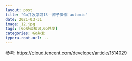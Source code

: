 ```yaml
---
layout: post
title: "Go并发学习13——原子操作 automic"
date: 2021-03-31
image: 12.jpg
tags: [Go基础知识,Go并发]
categories: Go并发
typora-root-url: ..
---
```




参考: https://cloud.tencent.com/developer/article/1514029
